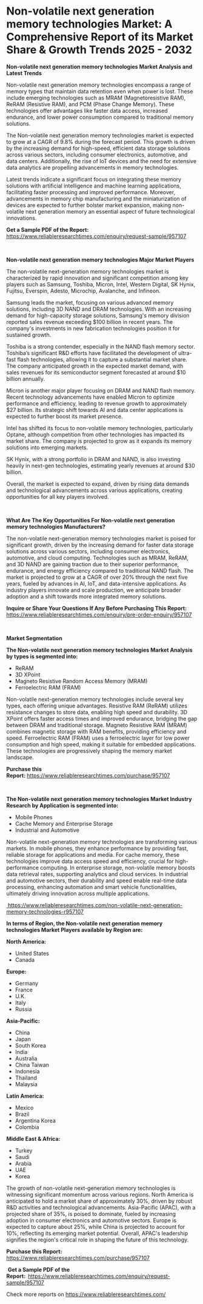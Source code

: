 <p><h1>Non-volatile next generation memory technologies Market: A Comprehensive Report of its Market Share & Growth Trends 2025 - 2032</h1></p><p><strong>Non-volatile next generation memory technologies Market Analysis and Latest Trends</strong></p>
<p><p>Non-volatile next generation memory technologies encompass a range of memory types that maintain data retention even when power is lost. These include emerging technologies such as MRAM (Magnetoresistive RAM), ReRAM (Resistive RAM), and PCM (Phase Change Memory). These technologies offer advantages like faster data access, increased endurance, and lower power consumption compared to traditional memory solutions. </p><p>The Non-volatile next generation memory technologies market is expected to grow at a CAGR of 9.8% during the forecast period. This growth is driven by the increasing demand for high-speed, efficient data storage solutions across various sectors, including consumer electronics, automotive, and data centers. Additionally, the rise of IoT devices and the need for extensive data analytics are propelling advancements in memory technologies. </p><p>Latest trends indicate a significant focus on integrating these memory solutions with artificial intelligence and machine learning applications, facilitating faster processing and improved performance. Moreover, advancements in memory chip manufacturing and the miniaturization of devices are expected to further bolster market expansion, making non-volatile next generation memory an essential aspect of future technological innovations.</p></p>
<p><strong>Get a Sample PDF of the Report:&nbsp;</strong> <a href="https://www.reliableresearchtimes.com/enquiry/request-sample/957107?utm_campaign=2326&utm_medium=2&utm_source=Github&utm_content=ia&utm_term=21032025&utm_id=non-volatile-next-generation-memory-technologies">https://www.reliableresearchtimes.com/enquiry/request-sample/957107</a></p>
<p>&nbsp;</p>
<p><strong>Non-volatile next generation memory technologies Major Market Players</strong></p>
<p><p>The non-volatile next-generation memory technologies market is characterized by rapid innovation and significant competition among key players such as Samsung, Toshiba, Micron, Intel, Western Digital, SK Hynix, Fujitsu, Everspin, Adesto, Microchip, Avalanche, and Infineon. </p><p>Samsung leads the market, focusing on various advanced memory solutions, including 3D NAND and DRAM technologies. With an increasing demand for high-capacity storage solutions, Samsung's memory division reported sales revenue exceeding $100 billion in recent years. The company's investments in new fabrication technologies position it for sustained growth.</p><p>Toshiba is a strong contender, especially in the NAND flash memory sector. Toshiba’s significant R&D efforts have facilitated the development of ultra-fast flash technologies, allowing it to capture a substantial market share. The company anticipated growth in the expected market demand, with sales revenues for its semiconductor segment forecasted at around $10 billion annually.</p><p>Micron is another major player focusing on DRAM and NAND flash memory. Recent technology advancements have enabled Micron to optimize performance and efficiency, leading to revenue growth to approximately $27 billion. Its strategic shift towards AI and data center applications is expected to further boost its market presence.</p><p>Intel has shifted its focus to non-volatile memory technologies, particularly Optane, although competition from other technologies has impacted its market share. The company is projected to grow as it expands its memory solutions into emerging markets.</p><p>SK Hynix, with a strong portfolio in DRAM and NAND, is also investing heavily in next-gen technologies, estimating yearly revenues at around $30 billion. </p><p>Overall, the market is expected to expand, driven by rising data demands and technological advancements across various applications, creating opportunities for all key players involved.</p></p>
<p>&nbsp;</p>
<p><strong>What Are The Key Opportunities For Non-volatile next generation memory technologies Manufacturers?</strong></p>
<p><p>The non-volatile next-generation memory technologies market is poised for significant growth, driven by the increasing demand for faster data storage solutions across various sectors, including consumer electronics, automotive, and cloud computing. Technologies such as MRAM, ReRAM, and 3D NAND are gaining traction due to their superior performance, endurance, and energy efficiency compared to traditional NAND flash. The market is projected to grow at a CAGR of over 20% through the next five years, fueled by advances in AI, IoT, and data-intensive applications. As industry players innovate and scale production, we anticipate broader adoption and a shift towards more integrated memory solutions.</p></p>
<p><strong>Inquire or Share Your Questions If Any Before Purchasing This Report:</strong> <a href="https://www.reliableresearchtimes.com/enquiry/pre-order-enquiry/957107?utm_campaign=2326&utm_medium=2&utm_source=Github&utm_content=ia&utm_term=21032025&utm_id=non-volatile-next-generation-memory-technologies">https://www.reliableresearchtimes.com/enquiry/pre-order-enquiry/957107</a></p>
<p>&nbsp;</p>
<p><strong>Market Segmentation</strong></p>
<p><strong>The Non-volatile next generation memory technologies Market Analysis by types is segmented into:</strong></p>
<p><ul><li>ReRAM</li><li>3D XPoint</li><li>Magneto Resistive Random Access Memory (MRAM)</li><li>Ferroelectric RAM (FRAM)</li></ul></p>
<p><p>Non-volatile next-generation memory technologies include several key types, each offering unique advantages. Resistive RAM (ReRAM) utilizes resistance changes to store data, enabling high speed and durability. 3D XPoint offers faster access times and improved endurance, bridging the gap between DRAM and traditional storage. Magneto Resistive RAM (MRAM) combines magnetic storage with RAM benefits, providing efficiency and speed. Ferroelectric RAM (FRAM) uses a ferroelectric layer for low power consumption and high speed, making it suitable for embedded applications. These technologies are progressively shaping the memory market landscape.</p></p>
<p><strong>Purchase this Report:&nbsp;</strong><a href="https://www.reliableresearchtimes.com/purchase/957107?utm_campaign=2326&utm_medium=2&utm_source=Github&utm_content=ia&utm_term=21032025&utm_id=non-volatile-next-generation-memory-technologies">https://www.reliableresearchtimes.com/purchase/957107</a></p>
<p>&nbsp;</p>
<p><strong>The Non-volatile next generation memory technologies Market Industry Research by Application is segmented into:</strong></p>
<p><ul><li>Mobile Phones</li><li>Cache Memory and Enterprise Storage</li><li>Industrial and Automotive</li></ul></p>
<p><p>Non-volatile next-generation memory technologies are transforming various markets. In mobile phones, they enhance performance by providing fast, reliable storage for applications and media. For cache memory, these technologies improve data access speed and efficiency, crucial for high-performance computing. In enterprise storage, non-volatile memory boosts data retrieval rates, supporting analytics and cloud services. In industrial and automotive sectors, their durability and speed enable real-time data processing, enhancing automation and smart vehicle functionalities, ultimately driving innovation across multiple applications.</p></p>
<p><a href="https://www.reliableresearchtimes.com/non-volatile-next-generation-memory-technologies-r957107?utm_campaign=2326&utm_medium=2&utm_source=Github&utm_content=ia&utm_term=21032025&utm_id=non-volatile-next-generation-memory-technologies">&nbsp;https://www.reliableresearchtimes.com/non-volatile-next-generation-memory-technologies-r957107</a></p>
<p><strong>In terms of Region, the Non-volatile next generation memory technologies Market Players available by Region are:</strong></p>
<p>
    <p> <strong> North America: </strong>
        <ul>
            <li>United States</li>
            <li>Canada</li>
        </ul>
        </p> 
    <p> <strong> Europe: </strong>
        <ul>
            <li>Germany</li>
            <li>France</li>
            <li>U.K.</li>
            <li>Italy</li>
            <li>Russia</li>
        </ul>
        </p> 
    <p> <strong> Asia-Pacific: </strong>
        <ul>
            <li>China</li>
            <li>Japan</li>
            <li>South Korea</li>
            <li>India</li>
            <li>Australia</li>
            <li>China Taiwan</li>
            <li>Indonesia</li>
            <li>Thailand</li>
            <li>Malaysia</li>
        </ul>
        </p> 
    <p> <strong> Latin America: </strong>
        <ul>
            <li>Mexico</li>
            <li>Brazil</li>
            <li>Argentina Korea</li>
            <li>Colombia</li>
        </ul>
        </p> 
    <p> <strong> Middle East & Africa: </strong>
        <ul>
            <li>Turkey</li>
            <li>Saudi</li>
            <li>Arabia</li>
            <li>UAE</li>
            <li>Korea</li>
        </ul>
    </p>
    </p>
<p><p>The growth of non-volatile next-generation memory technologies is witnessing significant momentum across various regions. North America is anticipated to hold a market share of approximately 30%, driven by robust R&D activities and technological advancements. Asia-Pacific (APAC), with a projected share of 35%, is poised to dominate, fueled by increasing adoption in consumer electronics and automotive sectors. Europe is expected to capture about 25%, while China is projected to account for 10%, reflecting its emerging market potential. Overall, APAC's leadership signifies the region's critical role in shaping the future of this technology.</p></p>
<p><strong>Purchase this Report: </strong><a href="https://www.reliableresearchtimes.com/purchase/957107?utm_campaign=2326&utm_medium=2&utm_source=Github&utm_content=ia&utm_term=21032025&utm_id=non-volatile-next-generation-memory-technologies">https://www.reliableresearchtimes.com/purchase/957107</a></p>
<p>&nbsp;<strong>Get a Sample PDF of the Report:&nbsp;&nbsp;</strong><a href="https://www.reliableresearchtimes.com/enquiry/request-sample/957107?utm_campaign=2326&utm_medium=2&utm_source=Github&utm_content=ia&utm_term=21032025&utm_id=non-volatile-next-generation-memory-technologies">https://www.reliableresearchtimes.com/enquiry/request-sample/957107</a></p>
<p><strong></strong></p>
<p>Check more reports on <a href="https://www.reliableresearchtimes.com/?utm_campaign=2326&utm_medium=2&utm_source=Github&utm_content=ia&utm_term=21032025&utm_id=non-volatile-next-generation-memory-technologies">https://www.reliableresearchtimes.com/</a></p>